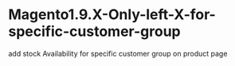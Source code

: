 # Magento1.9.X-Only-left-X-for-specific-customer-group
add stock Availability for specific customer group on product page 
